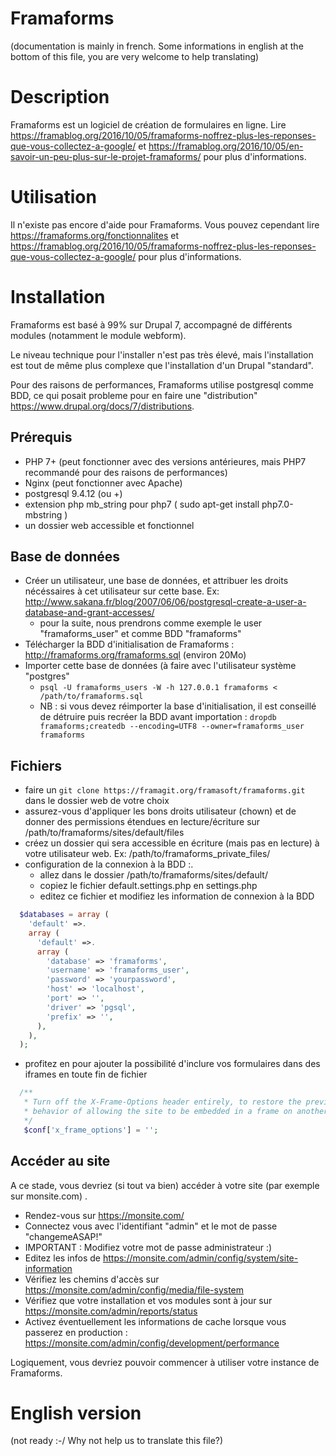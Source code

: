 Framaforms 
==============
(documentation is mainly in french. Some informations in english at the bottom of this file, you are very welcome to help translating)


Description
===============
Framaforms est un logiciel de création de formulaires en ligne.
Lire https://framablog.org/2016/10/05/framaforms-noffrez-plus-les-reponses-que-vous-collectez-a-google/ et https://framablog.org/2016/10/05/en-savoir-un-peu-plus-sur-le-projet-framaforms/ pour plus d'informations.


Utilisation
=============
Il n'existe pas encore d'aide pour Framaforms. Vous pouvez cependant lire https://framaforms.org/fonctionnalites et https://framablog.org/2016/10/05/framaforms-noffrez-plus-les-reponses-que-vous-collectez-a-google/ pour plus d'informations.


Installation
=================

Framaforms est basé à 99% sur Drupal 7, accompagné de différents modules (notamment le module webform).

Le niveau technique pour l'installer n'est pas très élevé, mais l'installation est tout de même plus complexe que l'installation d'un Drupal "standard".

Pour des raisons de performances, Framaforms utilise postgresql comme BDD, ce qui posait probleme pour en faire une "distribution" <https://www.drupal.org/docs/7/distributions>.

## Prérequis

* PHP 7+ (peut fonctionner avec des versions antérieures, mais PHP7 recommandé pour des raisons de performances)
* Nginx (peut fonctionner avec Apache)
* postgresql 9.4.12 (ou +)
* extension php mb_string pour php7 ( sudo apt-get install php7.0-mbstring )
* un dossier web accessible et fonctionnel


## Base de données

* Créer un utilisateur, une base de données, et attribuer les droits nécéssaires à cet utilisateur sur cette base. Ex: http://www.sakana.fr/blog/2007/06/06/postgresql-create-a-user-a-database-and-grant-accesses/
  * pour la suite, nous prendrons comme exemple le user "framaforms_user" et comme BDD "framaforms"
* Télécharger la BDD d'initialisation de Framaforms : http://framaforms.org/framaforms.sql (environ 20Mo)
* Importer cette base de données (à faire avec l'utilisateur système "postgres"
  * `psql -U framaforms_users -W -h 127.0.0.1 framaforms < /path/to/framaforms.sql`
  * NB : si vous devez réimporter la base d'initialisation, il est conseillé de détruire puis recréer la BDD avant importation :  `dropdb framaforms;createdb --encoding=UTF8 --owner=framaforms_user framaforms`

## Fichiers

* faire un `git clone https://framagit.org/framasoft/framaforms.git` dans le dossier web de votre choix
* assurez-vous d'appliquer les bons droits utilisateur (chown) et de donner des permissions étendues en lecture/écriture sur /path/to/framaforms/sites/default/files
* créez un dossier qui sera accessible en écriture (mais pas en lecture) à votre utilisateur web. Ex: /path/to/framaforms_private_files/
* configuration de la connexion à la BDD :.
  * allez dans le dossier /path/to/framaforms/sites/default/
  * copiez le fichier default.settings.php en settings.php
  * editez ce fichier et modifiez les information de connexion à la BDD
  
```php
  $databases = array (
    'default' =>.
    array (
      'default' =>.
      array (
        'database' => 'framaforms',
        'username' => 'framaforms_user',
        'password' => 'yourpassword',
        'host' => 'localhost',
        'port' => '',
        'driver' => 'pgsql',
        'prefix' => '',
      ),
    ),
  );
```

* profitez en pour ajouter la possibilité d'inclure vos formulaires dans des iframes en toute fin de fichier

```php
  /**
   * Turn off the X-Frame-Options header entirely, to restore the previous
   * behavior of allowing the site to be embedded in a frame on another site.
   */
   $conf['x_frame_options'] = '';
```

## Accéder au site

A ce stade, vous devriez (si tout va bien) accéder à votre site (par exemple sur monsite.com) .

* Rendez-vous sur https://monsite.com/
* Connectez vous avec l'identifiant "admin" et le mot de passe "changemeASAP!"
* IMPORTANT : Modifiez votre mot de passe administrateur :)
* Editez les infos de https://monsite.com/admin/config/system/site-information
* Vérifiez les chemins d'accès sur https://monsite.com/admin/config/media/file-system
* Vérifiez que votre installation et vos modules sont à jour sur https://monsite.com/admin/reports/status
* Activez éventuellement les informations de cache lorsque vous passerez en production : https://monsite.com/admin/config/development/performance

Logiquement, vous devriez pouvoir commencer à utiliser votre instance de Framaforms.


English version
==================
(not ready :-/ Why not help us to translate this file?)









